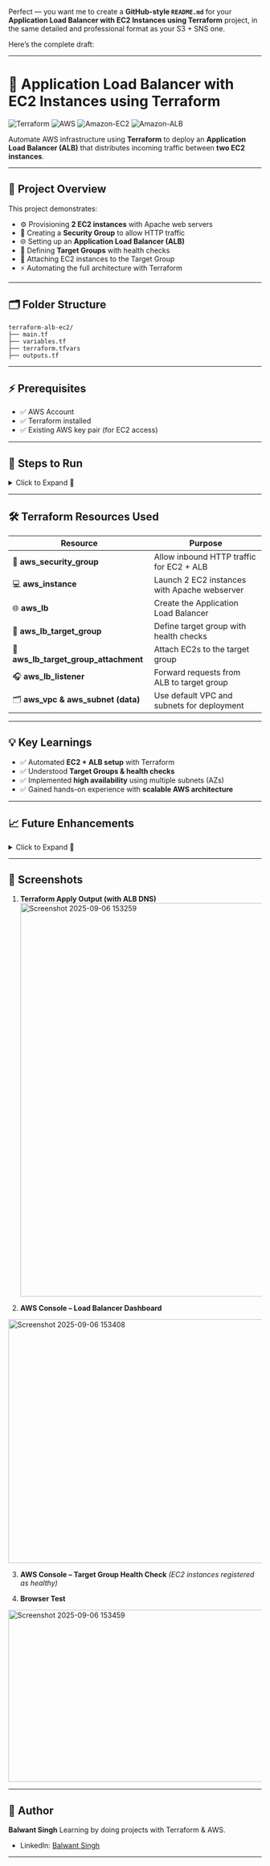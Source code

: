 Perfect — you want me to create a **GitHub-style `README.md`** for your **Application Load Balancer with EC2 Instances using Terraform** project, in the same detailed and professional format as your S3 + SNS one.

Here’s the complete draft:

---

# 🚀 Application Load Balancer with EC2 Instances using Terraform

![Terraform](https://img.shields.io/badge/Terraform-623CE4?style=flat\&logo=terraform\&logoColor=white)
![AWS](https://img.shields.io/badge/AWS-FF9900?style=flat\&logo=amazon-aws\&logoColor=white)
![Amazon-EC2](https://img.shields.io/badge/Amazon-EC2-FF9900?style=flat\&logo=amazonec2\&logoColor=white)
![Amazon-ALB](https://img.shields.io/badge/Amazon-ALB-527FFF?style=flat\&logo=amazonaws\&logoColor=white)

Automate AWS infrastructure using **Terraform** to deploy an **Application Load Balancer (ALB)** that distributes incoming traffic between **two EC2 instances**.

---

## 📌 Project Overview

This project demonstrates:

* ⚙️ Provisioning **2 EC2 instances** with Apache web servers
* 🔐 Creating a **Security Group** to allow HTTP traffic
* 🌐 Setting up an **Application Load Balancer (ALB)**
* 🎯 Defining **Target Groups** with health checks
* 🔗 Attaching EC2 instances to the Target Group
* ⚡ Automating the full architecture with Terraform

---

## 🗂️ Folder Structure

```
terraform-alb-ec2/
├── main.tf
├── variables.tf
├── terraform.tfvars
├── outputs.tf
```

---

## ⚡ Prerequisites

* ✅ AWS Account
* ✅ Terraform installed
* ✅ Existing AWS key pair (for EC2 access)

---

## 🚀 Steps to Run

<details>
<summary>Click to Expand 🔽</summary>

1. **Clone the repository**

```bash
git clone <your-repo-url>
cd terraform-alb-ec2
```

2. **Add AWS credentials** in `terraform.tfvars`:

```hcl
region     = "us-east-1"
access_key = "<your-aws-access-key>"
secret_key = "<your-aws-secret-key>"
```

3. **Initialize Terraform**

```bash
terraform init
```

4. **Preview the infrastructure**

```bash
terraform plan
```

5. **Apply Terraform**

```bash
terraform apply -auto-approve
```

6. **Access the ALB DNS name**

   * Terraform will output the **`elb-dns-name`**.
   * Paste it in your browser and verify traffic is routed to your EC2 instances.

7. **Clean up resources**

```bash
terraform destroy -auto-approve
```

</details>  

---

## 🛠️ Terraform Resources Used

| Resource                                  | Purpose                                      |
| ----------------------------------------- | -------------------------------------------- |
| 🔐 **aws\_security\_group**               | Allow inbound HTTP traffic for EC2 + ALB     |
| 💻 **aws\_instance**                      | Launch 2 EC2 instances with Apache webserver |
| 🌐 **aws\_lb**                            | Create the Application Load Balancer         |
| 🎯 **aws\_lb\_target\_group**             | Define target group with health checks       |
| 🔗 **aws\_lb\_target\_group\_attachment** | Attach EC2s to the target group              |
| 🎧 **aws\_lb\_listener**                  | Forward requests from ALB to target group    |
| 🗂️ **aws\_vpc & aws\_subnet (data)**     | Use default VPC and subnets for deployment   |

---

## 💡 Key Learnings

* ✅ Automated **EC2 + ALB setup** with Terraform
* ✅ Understood **Target Groups & health checks**
* ✅ Implemented **high availability** using multiple subnets (AZs)
* ✅ Gained hands-on experience with **scalable AWS architecture**

---

## 📈 Future Enhancements

<details>
<summary>Click to Expand 🔽</summary>

* ⚡ Integrate **Auto Scaling Groups (ASG)** for elasticity
* 🔒 Enable **HTTPS (TLS/SSL)** on the ALB
* 📊 Add **CloudWatch monitoring & alarms**
* 🚀 Deploy via CI/CD pipeline for automation

</details>  

---

## 📸 Screenshots

1. **Terraform Apply Output (with ALB DNS)**
   <img width="1371" height="783" alt="Screenshot 2025-09-06 153259" src="https://github.com/user-attachments/assets/35a93cb7-4d27-405c-8447-95edadcad1d7" />


2. **AWS Console – Load Balancer Dashboard**
 
<img width="1916" height="485" alt="Screenshot 2025-09-06 153408" src="https://github.com/user-attachments/assets/052fa247-18e7-4b33-9f2b-0fe26e2e47ce" />

3. **AWS Console – Target Group Health Check**
   *(EC2 instances registered as healthy)*

4. **Browser Test**
  <img width="1665" height="342" alt="Screenshot 2025-09-06 153459" src="https://github.com/user-attachments/assets/ab2c69ca-cff1-42ba-b898-b87eb1ea62cf" />


---

## 👤 Author

**Balwant Singh**
Learning by doing projects with Terraform & AWS.

* LinkedIn: [Balwant Singh](https://www.linkedin.com/in/balwant-singh-aa024b37b/)

---
